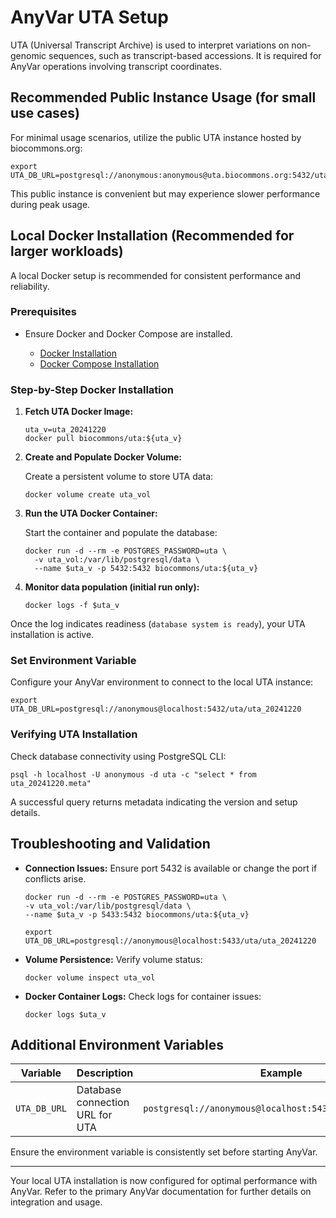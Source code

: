 # AnyVar UTA Setup

UTA (Universal Transcript Archive) is used to interpret variations on non-genomic sequences, such as transcript-based accessions. It is required for AnyVar operations involving transcript coordinates.

## Recommended Public Instance Usage (for small use cases)

For minimal usage scenarios, utilize the public UTA instance hosted by biocommons.org:

```shell
export UTA_DB_URL=postgresql://anonymous:anonymous@uta.biocommons.org:5432/uta/uta_20210129b
```

This public instance is convenient but may experience slower performance during peak usage.

## Local Docker Installation (Recommended for larger workloads)

A local Docker setup is recommended for consistent performance and reliability.

### Prerequisites

* Ensure Docker and Docker Compose are installed.

  * [Docker Installation](https://docs.docker.com/get-docker/)
  * [Docker Compose Installation](https://docs.docker.com/compose/install/)

### Step-by-Step Docker Installation

1. **Fetch UTA Docker Image:**

    ```shell
    uta_v=uta_20241220
    docker pull biocommons/uta:${uta_v}
    ```

2. **Create and Populate Docker Volume:**

    Create a persistent volume to store UTA data:

    ```shell
    docker volume create uta_vol
    ```

3. **Run the UTA Docker Container:**

    Start the container and populate the database:

    ```shell
    docker run -d --rm -e POSTGRES_PASSWORD=uta \
      -v uta_vol:/var/lib/postgresql/data \
      --name $uta_v -p 5432:5432 biocommons/uta:${uta_v}
    ```

4. **Monitor data population (initial run only):**

    ```shell
    docker logs -f $uta_v
    ```

Once the log indicates readiness (`database system is ready`), your UTA installation is active.

### Set Environment Variable

Configure your AnyVar environment to connect to the local UTA instance:

```shell
export UTA_DB_URL=postgresql://anonymous@localhost:5432/uta/uta_20241220
```

### Verifying UTA Installation

Check database connectivity using PostgreSQL CLI:

```shell
psql -h localhost -U anonymous -d uta -c "select * from uta_20241220.meta"
```

A successful query returns metadata indicating the version and setup details.

## Troubleshooting and Validation

* **Connection Issues:** Ensure port 5432 is available or change the port if conflicts arise.

  ```shell
  docker run -d --rm -e POSTGRES_PASSWORD=uta \
  -v uta_vol:/var/lib/postgresql/data \
  --name $uta_v -p 5433:5432 biocommons/uta:${uta_v}

  export UTA_DB_URL=postgresql://anonymous@localhost:5433/uta/uta_20241220
  ```

* **Volume Persistence:** Verify volume status:

  ```shell
  docker volume inspect uta_vol
  ```

* **Docker Container Logs:** Check logs for container issues:

  ```shell
  docker logs $uta_v
  ```

## Additional Environment Variables

| Variable     | Description                     | Example                                                  |
| ------------ | ------------------------------- | -------------------------------------------------------- |
| `UTA_DB_URL` | Database connection URL for UTA | `postgresql://anonymous@localhost:5432/uta/uta_20241220` |

Ensure the environment variable is consistently set before starting AnyVar.

---

Your local UTA installation is now configured for optimal performance with AnyVar. Refer to the primary AnyVar documentation for further details on integration and usage.
